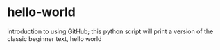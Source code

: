 # hello-world
introduction to using GitHub;
this python script will print a version of the classic beginner text, hello world
